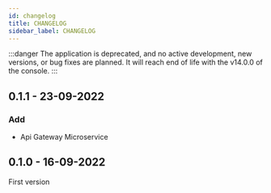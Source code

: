 ```yaml
---
id: changelog
title: CHANGELOG
sidebar_label: CHANGELOG
---
```


<!--
WARNING: this file was automatically generated by Mia-Platform Doc Aggregator.
DO NOT MODIFY IT BY HAND.
Instead, modify the source file and run the aggregator to regenerate this file.
-->

:::danger
The application is deprecated, and no active development, new versions, or bug fixes are planned. It will reach end of life with the v14.0.0 of the console.
:::

## 0.1.1 - 23-09-2022

### Add

- Api Gateway Microservice

## 0.1.0 - 16-09-2022

First version
